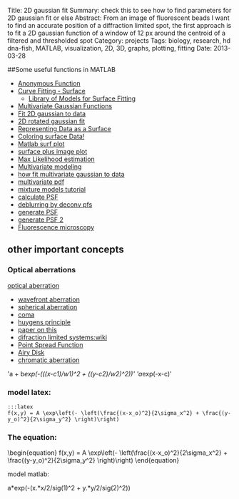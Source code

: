 Title: 2D gaussian fit
Summary: check this to see how to find parameters for 2D gaussian fit or else
Abstract: From an image of fluorescent beads I want to find an accurate position of a diffraction limited spot, the first approach is to fit a 2D gaussian function of a window of 12 px around the centroid of a filtered and thresholded spot
Category: projects
Tags: biology, research, hd dna-fish, MATLAB, visualization, 2D, 3D, graphs, plotting, fitting
Date: 2013-03-28

##Some useful functions in MATLAB

* [Anonymous Function](http://www.mathworks.nl/help/matlab/matlab_prog/anonymous-functions.html?s_tid=doc_12b)
* [Curve Fitting - Surface](http://www.mathworks.nl/help/curvefit/surface-fitting.html)
	* [Library of Models for Surface Fitting](http://www.mathworks.nl/help/curvefit/list-of-library-models-for-curve-and-surface-fitting.html)
* [Multivariate Gaussian Functions](http://en.wikipedia.org/wiki/Multivariate_normal_distribution)
* [Fit 2D gaussian to data](http://www.mathworks.com/matlabcentral/fileexchange/37087-fit-2d-gaussian-function-to-data/content/D2GaussFunction.m)
* [2D rotated gaussian fit](http://www.mathworks.com/matlabcentral/fileexchange/39448-2d-rotated-gaussian-fit)
* [Representing Data as a Surface](http://www.mathworks.nl/help/matlab/visualize/representing-a-matrix-as-a-surface.html)
* [Coloring surface Data!](http://www.mathworks.nl/help/matlab/visualize/coloring-mesh-and-surface-plots.html)
* [Matlab surf plot](http://www.mathworks.nl/help/matlab/ref/surf.html)
* [surface plus image plot](http://www.peteryu.ca/tutorials/matlab/image_in_3d_surface_plot_with_multiple_colormaps)
* [Max Likelihood estimation](http://www.mathworks.nl/help/stats/gmdistribution.fit.html)
* [Multivariate modeling](http://www.mathworks.nl/help/stats/probability-distributions-used-for-multivariate-modeling.html)
* [how fit multivariate gaussian to data](http://www.mathworks.nl/support/solutions/en/data/1-85ZP9G/?product=ST&solution=1-85ZP9G)
* [multivariate pdf](http://www.mathworks.nl/help/stats/mvnpdf.html)
* [mixture models tutorial](http://www.mathworks.com/matlabcentral/fileexchange/13493-linstats-2006b/content/linstats/tutorials/html/mmvn_tutorial.html#1)
* [calculate PSF](http://www.johnloomis.org/eop601/notes/matlab/psf/fft_psf.html)
* [deblurring by deconv pfs](http://blogs.mathworks.com/steve/2007/08/13/image-deblurring-introduction/)
* [generate PSF](http://www.mathworks.com/matlabcentral/fileexchange/35612-create-a-non-isotropic-3d-gaussian-point-spread-function-psf/content/nonIsotropicGaussianPSF.m)
* [generate PSF 2](http://www.mathworks.com/matlabcentral/fileexchange/31945-widefield-fluorescence-microscope-point-spread-function)
* [Fluorescence microscopy](http://en.wikipedia.org/wiki/Fluorescence_microscope)

## other important concepts

### Optical aberrations

[optical aberration](http://en.wikipedia.org/wiki/Optical_aberration)

* [wavefront aberration](http://en.wikipedia.org/wiki/Wavefront)
* [spherical aberration](http://en.wikipedia.org/wiki/Spherical_aberration)
* [coma](http://en.wikipedia.org/wiki/Coma_(optics))
* [huygens principle](http://en.wikipedia.org/wiki/Huygens%27_principle)
* [paper on this](http://www.sciencedirect.com/science/article/pii/S0042698911003099)
* [difraction limited systems:wiki](http://en.wikipedia.org/wiki/Diffraction_limited)
* [Point Spread Function](http://en.wikipedia.org/wiki/Point_spread_function)
* [Airy Disk](http://en.wikipedia.org/wiki/Airy_disk)
* [chromatic aberration](http://en.wikipedia.org/wiki/Chromatic_aberration)

'a + b*exp(-(((x-c1)/w1)^2 + ((y-c2)/w2)^2))'
'a*exp(-x-c)'



### model latex:
		
	:::latex	
	f(x,y) = A \exp\left(- \left(\frac{(x-x_o)^2}{2\sigma_x^2} + \frac{(y-y_o)^2}{2\sigma_y^2} \right)\right)

### The equation:

\\begin{equation}
f(x,y) = A \exp\left(- \left(\frac{(x-x_o)^2}{2\sigma_x^2} + \frac{(y-y_o)^2}{2\sigma_y^2} \right)\right)
\\end{equation}

model matlab:

a*exp(-(x.*x/2/sig(1)^2 + y.*y/2/sig(2)^2))




